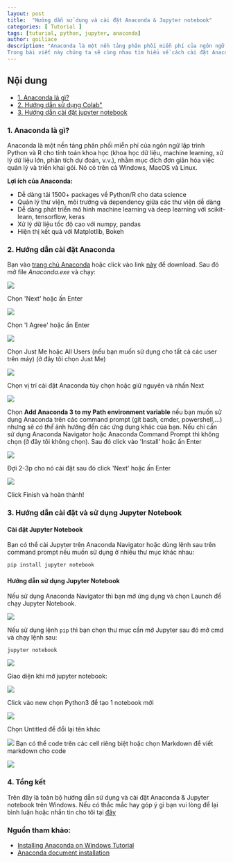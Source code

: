 ```yaml
---
layout: post
title:  "Hướng dẫn sử dụng và cài đặt Anaconda & Jupyter notebook"
categories: [ Tutorial ]
tags: [tuturial, python, jupyter, anaconda]
author: goiliace
description: "Anaconda là một nền tảng phân phối miễn phí của ngôn ngữ lập trình Python và R cho tính toán khoa học, nhằm mục đích đơn giản hóa việc quản lý và triển khai gói. Nó có trên cả Windows, MacOS và Linux. 
Trong bài viết này chúng ta sẽ cùng nhau tìm hiểu về cách cài đặt Anaconda và Jupyter notebook trên máy windows"
---
```


## Nội dung
- [1. Anaconda là gì?](#-anaconda)
- [2. Hướng dẫn sử dụng Colab"](#-colab)
- [3. Hướng dẫn cài đặt jupyter notebook](#-tong-ket)

### 1. Anaconda là gì?

Anaconda là một nền tảng phân phối miễn phí của ngôn ngữ lập trình Python và R cho tính toán khoa học (khoa học dữ liệu, machine learning, xử lý dữ liệu lớn, phân tích dự đoán, v.v.), nhằm mục đích đơn giản hóa việc quản lý và triển khai gói. Nó có trên cả Windows, MacOS và Linux.

**Lợi ích của Anaconda:**

- Dễ dàng tải 1500+ packages về Python/R cho data science
- Quản lý thư viện, môi trường và dependency giữa các thư viện dễ dàng
- Dễ dàng phát triển mô hình machine learning và deep learning với scikit-learn, tensorflow, keras
- Xử lý dữ liệu tốc độ cao với numpy, pandas
- Hiện thị kết quả với Matplotlib, Bokeh
### 2. Hướng dẫn cài đặt Anaconda

Bạn vào <a href ="https://www.anaconda.com/">trang chủ Anaconda</a> hoặc click vào link <a href ="https://repo.anaconda.com/archive/Anaconda3-2022.05-Windows-x86_64.exe">này</a> để download. Sau đó mở file *Anaconda.exe* và chạy:

![](/assets/anaconda/anh_1.png)

Chọn 'Next' hoặc ấn Enter

![](/assets/anaconda/anh_2.png)

Chọn 'I Agree' hoặc ấn Enter

![](/assets/anaconda/anh_3.png)

Chọn Just Me hoặc All Users (nếu bạn muốn sử dụng cho tất cả các user trên máy) (ở đây tôi chọn Just Me) 

![](/assets/anaconda/anh_4.png)

Chọn vị trí cài đặt Anaconda tùy chọn hoặc giữ nguyên và nhấn Next

![](/assets/anaconda/anh_5.png)


Chọn **Add Anaconda 3 to my Path environment variable** nếu bạn muốn sử dụng Anaconda trên các command prompt (git bash, cmder, powershell,...) nhưng sẽ *có thể* ảnh hưởng đến các ứng dụng khác của bạn. Nếu chỉ cần sử dụng Anaconda Navigator hoặc Anaconda Command Prompt thì không chọn (ở đây tôi không chọn). Sau đó click vào 'Install' hoặc ấn Enter

![](/assets/anaconda/anh_5.png)

Đợi 2-3p cho nó cài đặt sau đó click 'Next' hoặc ấn Enter

![](/assets/anaconda/anh_7.png)

Click Finish và hoàn thành!
### 3. Hướng dẫn cài đặt và sử dụng Jupyter Notebook

#### Cài đặt Jupyter Notebook

Bạn có thể cài Jupyter trên Anaconda Navigator hoặc dùng lệnh sau trên command prompt nếu muốn sử dụng ở nhiều thư mục khác nhau:

```cmd
pip install jupyter notebook
```
#### Hướng dẫn sử dụng Jupyter Notebook
 
Nếu sử dụng Anaconda Navigator thì bạn mở ứng dụng và chọn Launch để chạy Jupyter Notebook.

![](/assets/anaconda/anh_8.png)

Nếu sử dụng lệnh `pip` thì bạn chọn thư mục cần mở Jupyter sau đó mở cmd và chạy lệnh sau:

```
jupyter notebook
```
![](/assets/anaconda/anh_9.png)

Giao diện khi mở jupyter notebook:

![](/assets/anaconda/anh_10.png)

Click vào new chọn Python3 để tạo 1 notebook mới

![](/assets/anaconda/anh_11.png)

Chọn Untitled để đổi lại tên khác

![](/assets/anaconda/anh_12.png)
Bạn có thể code trên các cell riêng biệt hoặc chọn Markdown để viết markdown cho code 

![](/assets/anaconda/anh_13.png)

### 4. Tổng kết

Trên đây là toàn bộ hướng dẫn sử dụng và cài đặt Anaconda & Jupyter notebook trên Windows. Nếu có thắc mắc hay góp ý gì bạn vui lòng để lại bình luận hoặc nhắn tin cho tôi tại <a href = "https://www.facebook.com/suzii.bad/"> đây </a>

### Nguồn tham khảo:
- <a href = "https://www.datacamp.com/tutorial/installing-anaconda-windows" >Installing Anaconda on Windows Tutorial</a>
- <a href = "https://docs.anaconda.com/anaconda/install/"> Anaconda document installation</a>
